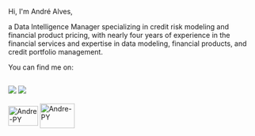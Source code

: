 Hi, I'm André Alves,

a Data Intelligence Manager specializing in credit risk modeling and financial product pricing, with nearly four years of experience in the financial services and expertise in data modeling, financial products, and credit portfolio management.

You can find me on:
##
<div> 
<a href="https://www.linkedin.com/in/andr%C3%A9-alves/" target="_blank"><img src="https://img.shields.io/badge/LinkedIn-0077B5?style=for-the-badge&logo=linkedin&logoColor=white" target="_blank"></a>
<a href="https://andreluizjaques.medium.com/" target="_blank"><img src="https://img.shields.io/badge/Medium-12100E?style=for-the-badge&logo=medium&logoColor=white" target="_blank"></a>
  
  
  
  
 <div style="display: inline_block"><br>
<img align="center" alt="Andre-PY" height="40" width="60" src="https://cdn.jsdelivr.net/gh/devicons/devicon/icons/python/python-original-wordmark.svg">
<img align="center" alt="Andre-PY" height="50" width="70" src="https://cdn.jsdelivr.net/gh/devicons/devicon/icons/mysql/mysql-original-wordmark.svg">

   
